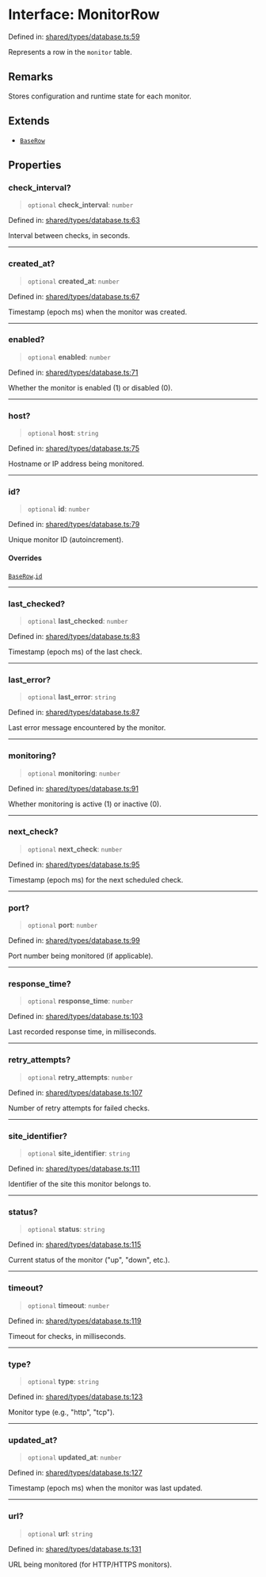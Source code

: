 # Interface: MonitorRow

Defined in: [shared/types/database.ts:59](https://github.com/Nick2bad4u/Uptime-Watcher/blob/8a1973382d5fe14c52996ecda381894eb7ecd4a6/shared/types/database.ts#L59)

Represents a row in the `monitor` table.

## Remarks

Stores configuration and runtime state for each monitor.

## Extends

- [`BaseRow`](BaseRow.md)

## Properties

### check\_interval?

> `optional` **check\_interval**: `number`

Defined in: [shared/types/database.ts:63](https://github.com/Nick2bad4u/Uptime-Watcher/blob/8a1973382d5fe14c52996ecda381894eb7ecd4a6/shared/types/database.ts#L63)

Interval between checks, in seconds.

***

### created\_at?

> `optional` **created\_at**: `number`

Defined in: [shared/types/database.ts:67](https://github.com/Nick2bad4u/Uptime-Watcher/blob/8a1973382d5fe14c52996ecda381894eb7ecd4a6/shared/types/database.ts#L67)

Timestamp (epoch ms) when the monitor was created.

***

### enabled?

> `optional` **enabled**: `number`

Defined in: [shared/types/database.ts:71](https://github.com/Nick2bad4u/Uptime-Watcher/blob/8a1973382d5fe14c52996ecda381894eb7ecd4a6/shared/types/database.ts#L71)

Whether the monitor is enabled (1) or disabled (0).

***

### host?

> `optional` **host**: `string`

Defined in: [shared/types/database.ts:75](https://github.com/Nick2bad4u/Uptime-Watcher/blob/8a1973382d5fe14c52996ecda381894eb7ecd4a6/shared/types/database.ts#L75)

Hostname or IP address being monitored.

***

### id?

> `optional` **id**: `number`

Defined in: [shared/types/database.ts:79](https://github.com/Nick2bad4u/Uptime-Watcher/blob/8a1973382d5fe14c52996ecda381894eb7ecd4a6/shared/types/database.ts#L79)

Unique monitor ID (autoincrement).

#### Overrides

[`BaseRow`](BaseRow.md).[`id`](BaseRow.md#id)

***

### last\_checked?

> `optional` **last\_checked**: `number`

Defined in: [shared/types/database.ts:83](https://github.com/Nick2bad4u/Uptime-Watcher/blob/8a1973382d5fe14c52996ecda381894eb7ecd4a6/shared/types/database.ts#L83)

Timestamp (epoch ms) of the last check.

***

### last\_error?

> `optional` **last\_error**: `string`

Defined in: [shared/types/database.ts:87](https://github.com/Nick2bad4u/Uptime-Watcher/blob/8a1973382d5fe14c52996ecda381894eb7ecd4a6/shared/types/database.ts#L87)

Last error message encountered by the monitor.

***

### monitoring?

> `optional` **monitoring**: `number`

Defined in: [shared/types/database.ts:91](https://github.com/Nick2bad4u/Uptime-Watcher/blob/8a1973382d5fe14c52996ecda381894eb7ecd4a6/shared/types/database.ts#L91)

Whether monitoring is active (1) or inactive (0).

***

### next\_check?

> `optional` **next\_check**: `number`

Defined in: [shared/types/database.ts:95](https://github.com/Nick2bad4u/Uptime-Watcher/blob/8a1973382d5fe14c52996ecda381894eb7ecd4a6/shared/types/database.ts#L95)

Timestamp (epoch ms) for the next scheduled check.

***

### port?

> `optional` **port**: `number`

Defined in: [shared/types/database.ts:99](https://github.com/Nick2bad4u/Uptime-Watcher/blob/8a1973382d5fe14c52996ecda381894eb7ecd4a6/shared/types/database.ts#L99)

Port number being monitored (if applicable).

***

### response\_time?

> `optional` **response\_time**: `number`

Defined in: [shared/types/database.ts:103](https://github.com/Nick2bad4u/Uptime-Watcher/blob/8a1973382d5fe14c52996ecda381894eb7ecd4a6/shared/types/database.ts#L103)

Last recorded response time, in milliseconds.

***

### retry\_attempts?

> `optional` **retry\_attempts**: `number`

Defined in: [shared/types/database.ts:107](https://github.com/Nick2bad4u/Uptime-Watcher/blob/8a1973382d5fe14c52996ecda381894eb7ecd4a6/shared/types/database.ts#L107)

Number of retry attempts for failed checks.

***

### site\_identifier?

> `optional` **site\_identifier**: `string`

Defined in: [shared/types/database.ts:111](https://github.com/Nick2bad4u/Uptime-Watcher/blob/8a1973382d5fe14c52996ecda381894eb7ecd4a6/shared/types/database.ts#L111)

Identifier of the site this monitor belongs to.

***

### status?

> `optional` **status**: `string`

Defined in: [shared/types/database.ts:115](https://github.com/Nick2bad4u/Uptime-Watcher/blob/8a1973382d5fe14c52996ecda381894eb7ecd4a6/shared/types/database.ts#L115)

Current status of the monitor ("up", "down", etc.).

***

### timeout?

> `optional` **timeout**: `number`

Defined in: [shared/types/database.ts:119](https://github.com/Nick2bad4u/Uptime-Watcher/blob/8a1973382d5fe14c52996ecda381894eb7ecd4a6/shared/types/database.ts#L119)

Timeout for checks, in milliseconds.

***

### type?

> `optional` **type**: `string`

Defined in: [shared/types/database.ts:123](https://github.com/Nick2bad4u/Uptime-Watcher/blob/8a1973382d5fe14c52996ecda381894eb7ecd4a6/shared/types/database.ts#L123)

Monitor type (e.g., "http", "tcp").

***

### updated\_at?

> `optional` **updated\_at**: `number`

Defined in: [shared/types/database.ts:127](https://github.com/Nick2bad4u/Uptime-Watcher/blob/8a1973382d5fe14c52996ecda381894eb7ecd4a6/shared/types/database.ts#L127)

Timestamp (epoch ms) when the monitor was last updated.

***

### url?

> `optional` **url**: `string`

Defined in: [shared/types/database.ts:131](https://github.com/Nick2bad4u/Uptime-Watcher/blob/8a1973382d5fe14c52996ecda381894eb7ecd4a6/shared/types/database.ts#L131)

URL being monitored (for HTTP/HTTPS monitors).

